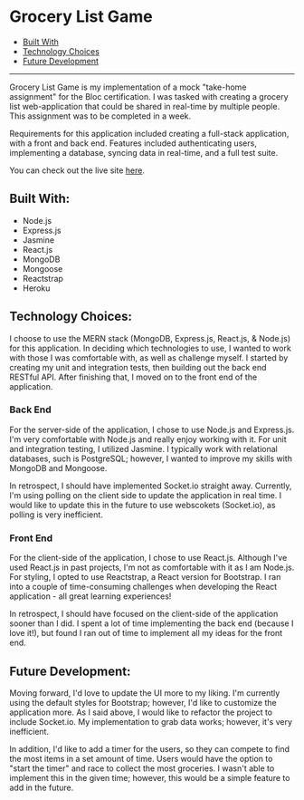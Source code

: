 # Grocery List Game

- <a href='#built'>Built With</a>
- <a href='#tech'>Technology Choices</a>
- <a href='#future'>Future Development</a>

<hr>

Grocery List Game is my implementation of a mock "take-home assignment" for the Bloc certification. I was tasked with creating a grocery list web-application that could be shared in real-time by multiple people. This assignment was to be completed in a week.

Requirements for this application included creating a full-stack application, with a front and back end. Features included authenticating users, implementing a database, syncing data in real-time, and a full test suite.

You can check out the live site <a href='#' target='_blank'>here</a>.

## Built With: <a id="built"></a>

- Node.js
- Express.js
- Jasmine
- React.js
- MongoDB
- Mongoose
- Reactstrap
- Heroku

## Technology Choices: <a id="tech"></a>

I choose to use the MERN stack (MongoDB, Express.js, React.js, & Node.js) for this application. In deciding which technologies to use, I wanted to work with those I was comfortable with, as well as challenge myself. I started by creating my unit and integration tests, then building out the back end RESTful API. After finishing that, I moved on to the front end of the application.

### Back End

For the server-side of the application, I chose to use Node.js and Express.js. I'm very comfortable with Node.js and really enjoy working with it. For unit and integration testing, I utilized Jasmine. I typically work with relational databases, such is PostgreSQL; however, I wanted to improve my skills with MongoDB and Mongoose. 

In retrospect, I should have implemented Socket.io straight away. Currently, I'm using polling on the client side to update the application in real time. I would like to update this in the future to use webscokets (Socket.io), as polling is very inefficient. 

### Front End

For the client-side of the application, I chose to use React.js. Although I've used React.js in past projects, I'm not as comfortable with it as I am Node.js. For styling, I opted to use Reactstrap, a React version for Bootstrap. I ran into a couple of time-consuming challenges when developing the React application - all great learning experiences!

In retrospect, I should have focused on the client-side of the application sooner than I did. I spent a lot of time implementing the back end (because I love it!), but found I ran out of time to implement all my ideas for the front end. 

## Future Development: <a id="future"></a>

Moving forward, I'd love to update the UI more to my liking. I'm currently using the default styles for Bootstrap; however, I'd like to customize the application more. As I said above, I would like to refactor the project to include Socket.io. My implementation to grab data works; however, it's very inefficient. 

In addition, I'd like to add a timer for the users, so they can compete to find the most items in a set amount of time. Users would have the option to "start the timer" and race to collect the most groceries. I wasn't able to implement this in the given time; however, this would be a simple feature to add in the future.
